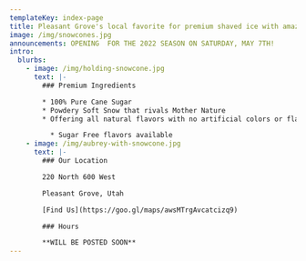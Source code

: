 ```yaml
---
templateKey: index-page
title: Pleasant Grove's local favorite for premium shaved ice with amazing flavors.
image: /img/snowcones.jpg
announcements: OPENING  FOR THE 2022 SEASON ON SATURDAY, MAY 7TH!
intro:
  blurbs:
    - image: /img/holding-snowcone.jpg
      text: |-
        ### Premium Ingredients

        * 100% Pure Cane Sugar
        * Powdery Soft Snow that rivals Mother Nature
        * Offering all natural flavors with no artificial colors or flavors

          * Sugar Free flavors available
    - image: /img/aubrey-with-snowcone.jpg
      text: |-
        ### Our Location

        220 North 600 West

        Pleasant Grove, Utah

        [Find Us](https://goo.gl/maps/awsMTrgAvcatcizq9)

        ### Hours

        **WILL BE POSTED SOON**
---
```

